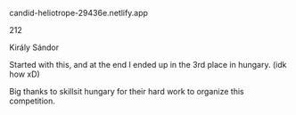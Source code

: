 candid-heliotrope-29436e.netlify.app

212

Király Sándor

Started with this, and at the end I ended up in the 3rd place in hungary. (idk how xD)

Big thanks to skillsit hungary for their hard work to organize this competition.
